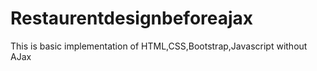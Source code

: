 # Restaurentdesignbeforeajax
This is basic implementation of HTML,CSS,Bootstrap,Javascript without AJax
